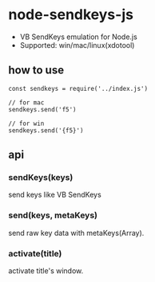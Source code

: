 # node-sendkeys-js
 - VB SendKeys emulation for Node.js
 - Supported: win/mac/linux(xdotool)


## how to use

```
const sendkeys = require('../index.js')

// for mac
sendkeys.send('f5')

// for win
sendkeys.send('{f5}')
```

## api

### sendKeys(keys)

send keys like VB SendKeys

### send(keys, metaKeys)

send raw key data with metaKeys(Array).

### activate(title)

activate title's window.



